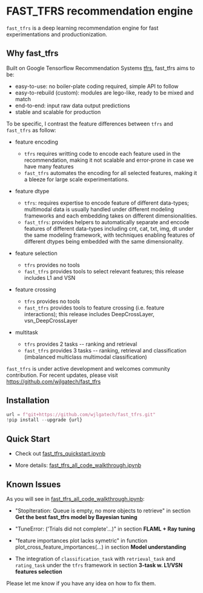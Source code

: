 

# FAST_TFRS recommendation engine

`fast_tfrs` is a deep learning recommendation engine for fast experimentations and productionization.


## Why fast_tfrs

Built on Google Tensorflow Recommendation Systems [tfrs](https://www.tensorflow.org/recommenders), fast_tfrs aims to be:

- easy-to-use: no boiler-plate coding required, simple API to follow
- easy-to-rebuild (custom): modules are lego-like, ready to be mixed and match
- end-to-end: input raw data output predictions
- stable and scalable for production

To be specific, I contrast the feature differences between `tfrs` and `fast_tfrs` as follow:

- feature encoding
  - `tfrs` requires writting code to encode each feature used in the recommendation, making it not scalable and error-prone in case we have many features
  - `fast_tfrs` automates the encoding for all selected features, making it a bleeze for large scale experimentations.

- feature dtype
  - `tfrs`: requires expertise to encode feature of different data-types; multimodal data is usually handled under different modeling frameworks and each embedding takes on different dimensionalities. 
  - `fast_tfrs`: provides helpers to automatically separate and encode features of different data-types including cnt, cat, txt, img, dt under the same modeling framework, with techniques enabling features of different dtypes being embedded with the same dimensionality.

- feature selection
  - `tfrs` provides no tools
  - `fast_tfrs` provides tools to select relevant features; this release includes L1 and VSN

- feature crossing
  - `tfrs` provides no tools 
  - `fast_tfrs` provides tools to feature crossing (i.e. feature interactions); this release includes DeepCrossLayer, vsn_DeepCrossLayer

- multitask
  - `tfrs` provides 2 tasks -- ranking and retrieval
  - `fast_tfrs` provides 3 tasks -- ranking, retrieval and classification (imbalanced multiclass multimodal classification)

`fast_tfrs` is under active development and welcomes community contribution. For recent updates, please visit https://github.com/wjlgatech/fast_tfrs

## Installation
```python
url = f"git+https://github.com/wjlgatech/fast_tfrs.git"
!pip install --upgrade {url}
```

## Quick Start

- Check out [fast_tfrs_quickstart.ipynb](https://github.com/wjlgatech/fast_tfrs/blob/master/examples/fast_tfrs_quickstart.ipynb)

- More details: [fast_tfrs_all_code_walkthrough.ipynb](https://github.com/wjlgatech/fast_tfrs/blob/master/examples/fast_tfrs_all_code_walkthrough.ipynb)


## Known Issues

As you will see in [fast_tfrs_all_code_walkthrough.ipynb](https://github.com/wjlgatech/fast_tfrs/blob/master/examples/fast_tfrs_all_code_walkthrough.ipynb): 

- "StopIteration: Queue is empty, no more objects to retrieve" in section **Get the best fast_tfrs model by Bayesian tuning**

- "TuneError: ('Trials did not complete'...)" in section **FLAML + Ray tuning**

- "feature importances plot lacks symetric" in function plot_cross_feature_importances(...) in section **Model understanding**

- The integration of `classification_task`  with `retrieval_task` and `rating_task` under the `tfrs` framework in section **3-task w. L1/VSN features selection**

Please let me know if you have any idea on how to fix them.
